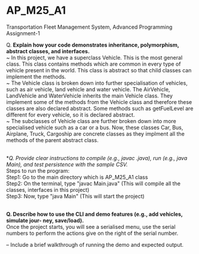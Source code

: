 # AP_M25_A1
Transportation Fleet Management System, Advanced Programming Assignment-1

Q. **Explain how your code demonstrates inheritance, polymorphism, abstract classes,
and interfaces.**
<br>
~ In this project, we have a superclass Vehicle. This is the most general class. This class contains methods which are common in every type of vehicle present in the world. This class is abstract so that child classes can implement the methods.
<br>
~ The Vehicle class is broken down into further specialisation of vehicles, such as air vehicle, land vehicle and water vehicle. The AirVehicle, LandVehicle and WaterVehicle inherits the main Vehicle class. They implement some of the methods from the Vehicle class and therefore these classes are also declared abstract. Some methods such as getFuelLevel are different for every vehicle, so it is declared abstract.
<br>
~ The subclasses of Vehicle class are further broken down into more specialised vehicle such as a car or a bus. Now, these classes Car, Bus, Airplane, Truck, Cargoship are concrete classes as they implment all the methods of the parent abstract class.
<br>
<br>

**Q. Provide clear instructions to compile (e.g., javac *.java), run (e.g., java Main),
and test persistence with the sample CSV.**
<br>
Steps to run the program: <br>
Step1: Go to the main directory which is AP_M25_A1 class <br>
Step2: On the terminal, type "javac Main.java" (This will compile all the classes, interfaces in this project) <br>
Step3: Now, type "java Main" (This will start the project) <br> <br>

**Q. Describe how to use the CLI and demo features (e.g., add vehicles, simulate jour-
ney, save/load).** <br>
Once the project starts, you will see a serialised menu, use the serial numbers to perform the actions give on the right of the serial number. <br>

– Include a brief walkthrough of running the demo and expected output.
